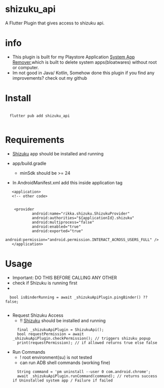# shizuku_api
A  Flutter Plugin that gives access to shizuku api.

# info 
- This plugin is built for my Playstore Application [System App Remover](https://play.google.com/store/apps/details?id=com.santhoshDsubramani.systemappremover),which is built to delete system apps(bloatwares) without root or computer.
- Im not good in Java/ Kotlin, Somehow done this plugin if you find any improvements? check out my github 

# Install
```
  
  flutter pub add shizuku_api
  
  ```

# Requirements
- [Shizuku](https://shizuku.rikka.app/) app should be installed and running

- app/build.gradle
  - minSdk should be >= 24



- In AndroidManifest.xml add this inside application tag
```
   <application>
   <!-- other code>

   
    <provider
            android:name="rikka.shizuku.ShizukuProvider"
            android:authorities="${applicationId}.shizuku"
            android:multiprocess="false"
            android:enabled="true"
            android:exported="true"
            android:permission="android.permission.INTERACT_ACROSS_USERS_FULL" />
   </application>
   ```
# Usage

- Important: DO THIS BEFORE CALLING ANY OTHER 
- check if Shizuku is running first
- 
```
  bool isBinderRunning = await _shizukuApiPlugin.pingBinder() ?? false;
  
  ```

- Request Shizuku Access
  - !! [Shizuku](https://shizuku.rikka.app/) should be installed and running
  ```
    final _shizukuApiPlugin = ShizukuApi();
    bool requestPermission = await  _shizukuApiPlugin.checkPermission(); // triggers shizuku popup
    print(requestPermission); // if allowed returns true else false
    ```
- Run Commands
  - ! root environment(su) is not tested 
  - can run ADB shell commands (working fine)
  ```
    String command = 'pm uninstall --user 0 com.android.chrome';
    await _shizukuApiPlugin.runCommand(command); // returns success if Uninstalled system app / Failure if failed
    ```

